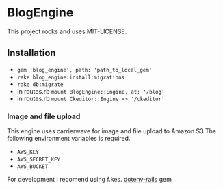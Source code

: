 # BlogEngine

This project rocks and uses MIT-LICENSE.

## Installation
* `gem 'blog_engine', path: 'path_to_local_gem'`
* `rake blog_engine:install:migrations`
* `rake db:migrate`
* in routes.rb `mount BlogEngine::Engine, at: '/blog'`
* in routes.rb `mount Ckeditor::Engine => '/ckeditor'`

### Image and file upload
This engine uses carrierwave for image and file upload to Amazon S3
The following environment variables is required. 
* `AWS_KEY`
* `AWS_SECRET_KEY`
* `AWS_BUCKET`

For development I recomend using f.kes. [dotenv-rails](https://github.com/bkeepers/dotenv) gem
